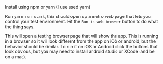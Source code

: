 Install using npm or yarn (I use used yarn)

Run `yarn run start`, this should open up a metro web page that lets you control your test environment. Hit the `Run in web browser` button to do what the thing says.

This will open a testing browser page that will show the app. This is running in a browser so it will look different from the app on iOS or android, but the behavior should be similar. To run it on iOS or Android click the buttons that look obvious, but you may need to install android studio or XCode (and be on a mac).